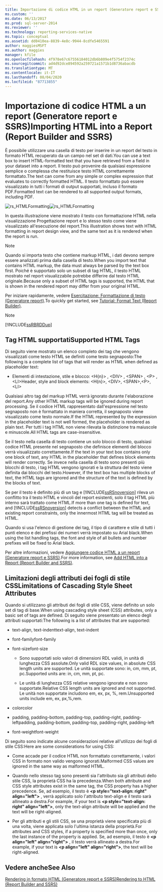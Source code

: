 ```yaml
---
title: Importazione di codice HTML in un report (Generatore report e SSRS) | Microsoft Docs
ms.custom: ''
ms.date: 06/13/2017
ms.prod: sql-server-2014
ms.reviewer: ''
ms.technology: reporting-services-native
ms.topic: conceptual
ms.assetid: dd0410ea-8839-4e8c-9944-8cdfe5465591
author: maggiesMSFT
ms.author: maggies
manager: kfile
ms.openlocfilehash: 4f978e67c67556184012db6b809e4f5754f2374c
ms.sourcegitcommit: ad4d92dce894592a259721a1571b1d8736abacdb
ms.translationtype: MT
ms.contentlocale: it-IT
ms.lasthandoff: 08/04/2020
ms.locfileid: "87713855"
---
```

# <a name="importing-html-into-a-report-report-builder-and-ssrs"></a><span data-ttu-id="3c322-102">Importazione di codice HTML a un report (Generatore report e SSRS)</span><span class="sxs-lookup"><span data-stu-id="3c322-102">Importing HTML into a Report (Report Builder and SSRS)</span></span>
  <span data-ttu-id="3c322-103">È possibile utilizzare una casella di testo per inserire in un report del testo in formato HTML recuperato da un campo nel set di dati.</span><span class="sxs-lookup"><span data-stu-id="3c322-103">You can use a text box to insert HTML-formatted text that you have retrieved from a field in your dataset into a report.</span></span> <span data-ttu-id="3c322-104">Il testo può provenire da qualsiasi espressione semplice o complessa che restituisce testo HTML correttamente formattato.</span><span class="sxs-lookup"><span data-stu-id="3c322-104">The text can come from any simple or complex expression that evaluates to correctly formatted HTML.</span></span> <span data-ttu-id="3c322-105">Il testo formattato può essere visualizzato in tutti i formati di output supportati, incluso il formato PDF.</span><span class="sxs-lookup"><span data-stu-id="3c322-105">Formatted text can be rendered to all supported output formats, including PDF.</span></span>  
  
 <span data-ttu-id="3c322-106">![rs_HTMLFormatting](../media/rs-htmlformatting.gif "rs_HTMLFormatting")</span><span class="sxs-lookup"><span data-stu-id="3c322-106">![rs_HTMLFormatting](../media/rs-htmlformatting.gif "rs_HTMLFormatting")</span></span>  
  
 <span data-ttu-id="3c322-107">In questa illustrazione viene mostrato il testo con formattazione HTML nella visualizzazione Progettazione report e lo stesso testo come viene visualizzato all'esecuzione del report.</span><span class="sxs-lookup"><span data-stu-id="3c322-107">This illustration shows text with HTML formatting in report design view, and the same text as it is rendered when the report is run.</span></span>  
  
> [!NOTE]  
>  <span data-ttu-id="3c322-108">Quando si importa testo che contiene markup HTML, i dati devono sempre essere analizzati prima dalla casella di testo.</span><span class="sxs-lookup"><span data-stu-id="3c322-108">When you import text that contains HTML markup, the data must always be parsed by the text box first.</span></span> <span data-ttu-id="3c322-109">Poiché è supportato solo un subset di tag HTML, il testo HTML mostrato nel report visualizzabile potrebbe differire dal testo HTML originale.</span><span class="sxs-lookup"><span data-stu-id="3c322-109">Because only a subset of HTML tags is supported, the HTML that is shown in the rendered report may differ from your original HTML.</span></span>  
  
 <span data-ttu-id="3c322-110">Per iniziare rapidamente, vedere [Esercitazione: Formattazione di testo &#40;Generatore report&#41;](../tutorial-format-text-report-builder.md).</span><span class="sxs-lookup"><span data-stu-id="3c322-110">To quickly get started, see [Tutorial: Format Text &#40;Report Builder&#41;](../tutorial-format-text-report-builder.md).</span></span>  
  
> [!NOTE]  
>  [!INCLUDE[ssRBRDDup](../../includes/ssrbrddup-md.md)]  
  
## <a name="supported-html-tags"></a><span data-ttu-id="3c322-111">Tag HTML supportati</span><span class="sxs-lookup"><span data-stu-id="3c322-111">Supported HTML Tags</span></span>  
 <span data-ttu-id="3c322-112">Di seguito viene mostrato un elenco completo dei tag che vengono visualizzati come testo HTML se definiti come testo segnaposto:</span><span class="sxs-lookup"><span data-stu-id="3c322-112">The following is a complete list of tags that will render as HTML when defined as placeholder text:</span></span>  
  
-   <span data-ttu-id="3c322-113">Elementi di intestazione, stile e blocco: \<H{n}> , \<DIV> , \<SPAN> , \<P> ,\<LI></span><span class="sxs-lookup"><span data-stu-id="3c322-113">Header, style and block elements: \<H{n}>, \<DIV>, \<SPAN>,\<P>, \<LI></span></span>  
  
 <span data-ttu-id="3c322-114">Qualsiasi altro tag del markup HTML verrà ignorato durante l'elaborazione del report.</span><span class="sxs-lookup"><span data-stu-id="3c322-114">Any other HTML markup tags will be ignored during report processing.</span></span> <span data-ttu-id="3c322-115">Se il codice HTML rappresentato dall'espressione nel testo segnaposto non è formattato in maniera corretta, il segnaposto viene visualizzato come testo normale.</span><span class="sxs-lookup"><span data-stu-id="3c322-115">If the HTML represented by the expression in the placeholder text is not well formed, the placeholder is rendered as plain text.</span></span> <span data-ttu-id="3c322-116">Per tutti i tag HTML non viene rilevata la distinzione tra maiuscole e minuscole.</span><span class="sxs-lookup"><span data-stu-id="3c322-116">All HTML tags are case-insensitive.</span></span>  
  
 <span data-ttu-id="3c322-117">Se il testo nella casella di testo contiene un solo blocco di testo, qualsiasi codice HTML presente nel segnaposto che definisce elementi del blocco verrà visualizzato correttamente.</span><span class="sxs-lookup"><span data-stu-id="3c322-117">If the text in your text box contains only one block of text, any HTML in the placeholder that defines block elements will render correctly.</span></span> <span data-ttu-id="3c322-118">Se invece nella casella di testo sono presenti più blocchi di testo, i tag HTML vengono ignorati e la struttura del testo viene definita dai blocchi del testo.</span><span class="sxs-lookup"><span data-stu-id="3c322-118">However, if the text box has multiple blocks of text, the HTML tags are ignored and the structure of the text is defined by the blocks of text.</span></span>  
  
 <span data-ttu-id="3c322-119">Se per il testo è definito più di un tag e [!INCLUDE[ssRSnoversion](../../includes/ssrsnoversion-md.md)] rileva un conflitto tra il testo HTML e vincoli del report esistenti, solo il tag HTML più interno sarà trattato come HTML.</span><span class="sxs-lookup"><span data-stu-id="3c322-119">If more than one tag is defined for text, and [!INCLUDE[ssRSnoversion](../../includes/ssrsnoversion-md.md)] detects a conflict between the HTML and existing report constraints, only the innermost HTML tag will be treated as HTML.</span></span>  
  
 <span data-ttu-id="3c322-120">Quando si usa l'elenco di gestione dei tag, il tipo di carattere e stile di tutti i punti elenco e dei prefissi dei numeri verrà impostato su Arial black.</span><span class="sxs-lookup"><span data-stu-id="3c322-120">When using the list handling tags, the font and style of all bullets and number prefixes will be fixed to Arial black.</span></span>  
  
 <span data-ttu-id="3c322-121">Per altre informazioni, vedere [Aggiungere codice HTML a un report &#40;Generatore report e SSRS&#41;](add-html-into-a-report-report-builder-and-ssrs.md).</span><span class="sxs-lookup"><span data-stu-id="3c322-121">For more information, see [Add HTML into a Report &#40;Report Builder and SSRS&#41;](add-html-into-a-report-report-builder-and-ssrs.md).</span></span>  
  
## <a name="limitations-of-cascading-style-sheet-attributes"></a><span data-ttu-id="3c322-122">Limitazioni degli attributi dei fogli di stile CSS</span><span class="sxs-lookup"><span data-stu-id="3c322-122">Limitations of Cascading Style Sheet Attributes</span></span>  
 <span data-ttu-id="3c322-123">Quando si utilizzano gli attributi dei fogli di stile CSS, viene definito un solo set di tag di base.</span><span class="sxs-lookup"><span data-stu-id="3c322-123">When using cascading style sheet (CSS) attributes, only a basic set of tags are defined.</span></span> <span data-ttu-id="3c322-124">Di seguito viene presentato un elenco degli attributi supportati:</span><span class="sxs-lookup"><span data-stu-id="3c322-124">The following is a list of attributes that are supported:</span></span>  
  
-   <span data-ttu-id="3c322-125">text-align, text-indent</span><span class="sxs-lookup"><span data-stu-id="3c322-125">text-align, text-indent</span></span>  
  
-   <span data-ttu-id="3c322-126">font-family</span><span class="sxs-lookup"><span data-stu-id="3c322-126">font-family</span></span>  
  
-   <span data-ttu-id="3c322-127">font-size</span><span class="sxs-lookup"><span data-stu-id="3c322-127">font-size</span></span>  
  
    -   <span data-ttu-id="3c322-128">Sono supportati solo valori di dimensioni RDL validi, in unità di lunghezza CSS assolute.</span><span class="sxs-lookup"><span data-stu-id="3c322-128">Only valid RDL size values, in absolute CSS length units are supported.</span></span> <span data-ttu-id="3c322-129">Le unità supportate sono: in, cm, mm, pt, pc.</span><span class="sxs-lookup"><span data-stu-id="3c322-129">Supported units are: in, cm, mm, pt, pc.</span></span>  
  
    -   <span data-ttu-id="3c322-130">Le unità di lunghezza CSS relative vengono ignorate e non sono supportate.</span><span class="sxs-lookup"><span data-stu-id="3c322-130">Relative CSS length units are ignored and not supported.</span></span> <span data-ttu-id="3c322-131">Le unità non supportate includono em, ex, px, %, rem.</span><span class="sxs-lookup"><span data-stu-id="3c322-131">Unsupported units include em, ex, px,%,rem.</span></span>  
  
-   <span data-ttu-id="3c322-132">color</span><span class="sxs-lookup"><span data-stu-id="3c322-132">color</span></span>  
  
-   <span data-ttu-id="3c322-133">padding, padding-bottom, padding-top, padding-right, padding-left</span><span class="sxs-lookup"><span data-stu-id="3c322-133">padding, padding-bottom, padding-top, padding-right, padding-left</span></span>  
  
-   <span data-ttu-id="3c322-134">font-weight</span><span class="sxs-lookup"><span data-stu-id="3c322-134">font-weight</span></span>  
  
 <span data-ttu-id="3c322-135">Di seguito sono indicate alcune considerazioni relative all'utilizzo dei fogli di stile CSS:</span><span class="sxs-lookup"><span data-stu-id="3c322-135">Here are some considerations for using CSS:</span></span>  
  
-   <span data-ttu-id="3c322-136">Come accade per il codice HTML non formattato correttamente, i valori CSS in formato non valido vengono ignorati.</span><span class="sxs-lookup"><span data-stu-id="3c322-136">Malformed CSS values are ignored in the same way as malformed HTML.</span></span>  
  
-   <span data-ttu-id="3c322-137">Quando nello stesso tag sono presenti sia l'attributo sia gli attributi dello stile CSS, la proprietà CSS ha la precedenza.</span><span class="sxs-lookup"><span data-stu-id="3c322-137">When both attribute and CSS style attributes exist in the same tag, the CSS property has a higher precedence.</span></span> <span data-ttu-id="3c322-138">Se, ad esempio, il testo è **\<p style="text-align: right" align="left">** , verrà applicato solo l'attributo text-align e il testo sarà allineato a destra.</span><span class="sxs-lookup"><span data-stu-id="3c322-138">For example, if your text is **\<p style="text-align: right" align="left">**, only the text-align attribute will be applied and the text will be right-aligned.</span></span>  
  
-   <span data-ttu-id="3c322-139">Per gli attributi e gli stili CSS, se una proprietà viene specificata più di una volta, viene applicata solo l'ultima istanza della proprietà.</span><span class="sxs-lookup"><span data-stu-id="3c322-139">For attributes and CSS styles, if a property is specified more than once, only the last instance of the property is applied.</span></span> <span data-ttu-id="3c322-140">Se, ad esempio, il testo è **\<p align="left" align="right">** , il testo verrà allineato a destra.</span><span class="sxs-lookup"><span data-stu-id="3c322-140">For example, if your text is **\<p align="left" align="right">**, the text will be right-aligned.</span></span>  
  
## <a name="see-also"></a><span data-ttu-id="3c322-141">Vedere anche</span><span class="sxs-lookup"><span data-stu-id="3c322-141">See Also</span></span>  
 [<span data-ttu-id="3c322-142">Rendering in formato HTML &#40;Generatore report e SSRS&#41;</span><span class="sxs-lookup"><span data-stu-id="3c322-142">Rendering to HTML &#40;Report Builder and SSRS&#41;</span></span>](../report-builder/rendering-to-html-report-builder-and-ssrs.md)  
  
  
